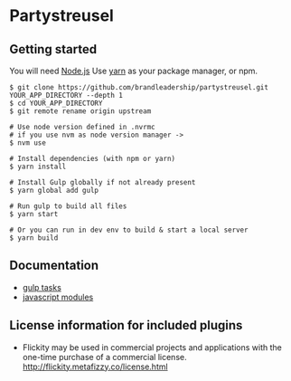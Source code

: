 # Partystreusel

## Getting started

You will need [Node.js](http://nodejs.org)
Use [yarn](https://yarnpkg.com) as your package manager, or npm. 

    $ git clone https://github.com/brandleadership/partystreusel.git YOUR_APP_DIRECTORY --depth 1
    $ cd YOUR_APP_DIRECTORY
    $ git remote rename origin upstream

    # Use node version defined in .nvrmc
    # if you use nvm as node version manager ->
    $ nvm use

    # Install dependencies (with npm or yarn)
    $ yarn install

    # Install Gulp globally if not already present
    $ yarn global add gulp

    # Run gulp to build all files
    $ yarn start

    # Or you can run in dev env to build & start a local server
    $ yarn build


## Documentation

- [gulp tasks](docs/gulp.md)
- [javascript modules](docs/javascript.md)

## License information for included plugins
* Flickity may be used in commercial projects and applications with the one-time purchase of a commercial license. http://flickity.metafizzy.co/license.html
